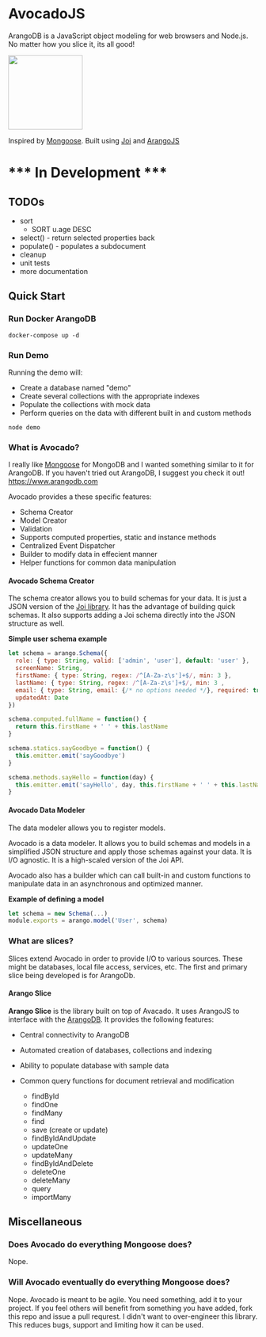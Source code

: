 # AvocadoJS

ArangoDB is a JavaScript object modeling for web browsers and Node.js. No matter how you slice it, its all good!

<img src="https://image.flaticon.com/icons/svg/835/835420.svg" width="150px">

Inspired by [Mongoose](http://mongoosejs.com/). 
Built using [Joi](https://github.com/hapijs/joi) and [ArangoJS](https://github.com/arangodb/arangojs)

# *** In Development ***
## TODOs
* sort
    * SORT u.age DESC
* select() - return selected properties back
* populate() - populates a subdocument
* cleanup
* unit tests
* more documentation

## Quick Start

### Run Docker ArangoDB

```
docker-compose up -d
```

### Run Demo

Running the demo will:

- Create a database named "demo"
- Create several collections with the appropriate indexes
- Populate the collections with mock data
- Perform queries on the data with different built in and custom methods

```
node demo
```

### What is Avocado?

I really like [Mongoose](http://mongoosejs.com/) for MongoDB and I wanted something similar to it for ArangoDB. If you haven't tried out ArangoDB, I suggest you check it out! https://www.arangodb.com

Avocado provides a these specific features:

* Schema Creator
* Model Creator
* Validation
* Supports computed properties, static and instance methods
* Centralized Event Dispatcher
* Builder to modify data in effecient manner
* Helper functions for common data manipulation

#### Avocado Schema Creator

The schema creator allows you to build schemas for your data. It is just a JSON version of the [Joi library](https://github.com/hapijs/joi). It has the advantage of building quick schemas. It also supports adding a Joi schema directly into the JSON structure as well.

**Simple user schema example**

```js
let schema = arango.Schema({
  role: { type: String, valid: ['admin', 'user'], default: 'user' },
  screenName: String,
  firstName: { type: String, regex: /^[A-Za-z\s']+$/, min: 3 },
  lastName: { type: String, regex: /^[A-Za-z\s']+$/, min: 3 ,
  email: { type: String, email: {/* no options needed */}, required: true },
  updatedAt: Date
})

schema.computed.fullName = function() {
  return this.firstName + ' ' + this.lastName
}

schema.statics.sayGoodbye = function() {
  this.emitter.emit('sayGoodbye')
}

schema.methods.sayHello = function(day) {
  this.emitter.emit('sayHello', day, this.firstName + ' ' + this.lastName)
}
```
#### Avocado Data Modeler

The data modeler allows you to register models.

Avocado is a data modeler. It allows you to build schemas and models in a simplified JSON structure and apply those schemas against your data. It is I/O agnostic. It is a high-scaled version of the Joi API.

Avocado also has a builder which can call built-in and custom functions to manipulate data in an asynchronous and optimized manner.

**Example of defining a model**

```js
let schema = new Schema(...)
module.exports = arango.model('User', schema)
```

### What are slices?

Slices extend Avocado in order to provide I/O to various sources. These might be databases, local file access, services, etc. The first and primary slice being developed is for ArangoDb.

#### Arango Slice

**Arango Slice** is the library built on top of Avacado. It uses ArangoJS to interface with the [ArangoDB](https://www.arangodb.com/). It provides the following features:

* Central connectivity to ArangoDB
* Automated creation of databases, collections and indexing
* Ability to populate database with sample data
* Common query functions for document retrieval and modification
  
  * findById
  * findOne
  * findMany
  * find
  * save (create or update)
  * findByIdAndUpdate
  * updateOne
  * updateMany
  * findByIdAndDelete
  * deleteOne
  * deleteMany
  * query
  * importMany

## Miscellaneous

### Does Avocado do everything Mongoose does?

Nope.

### Will Avocado eventually do everything Mongoose does?

Nope. Avocado is meant to be agile. You need something, add it to your project. If you feel others will benefit from something you have added, fork this repo and issue a pull requrest. I didn't want to over-engineer this library. This reduces bugs, support and limiting how it can be used.

